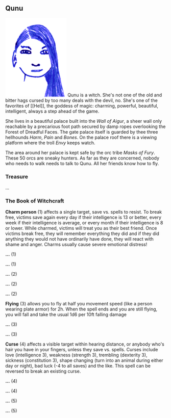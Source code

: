 ## Qunu

![Qunu](Qunu.png)
Qunu is a witch. She's not one of the old and bitter hags cursed by too many deals with the devil, no. She's one of the favorites of [[Hel]], the goddess of magic: charming, powerful, beautiful, intelligent, always a step ahead of the game.

She lives in a beautiful palace built into the *Wall of Aigur*, a sheer wall only reachable by a precarious foot path secured by damp ropes overlooking the Forest of Dreadful Faces. The gate palace itself is guarded by thee three hellhounds *Harm*, *Pain* and *Bones*. On the palace roof there is a viewing platform where the troll *Envy* keeps watch.

The area around her palace is kept safe by the orc tribe *Masks of Fury*. These 50 orcs are sneaky hunters. As far as they are concerned, nobody who needs to walk needs to talk to Qunu. All her friends know how to fly.

### Treasure

...

### The Book of Witchcraft

**Charm person** (1) affects a single target, save vs. spells to resist. To break free, victims save again every day if their intelligence is 13 or better, every week if their intelligence is average, or every month if their intelligence is 8 or lower. While charmed, victims will treat you as their best friend. Once victims break free, they will remember everything they did and if they did anything they would not have ordinarily have done, they will react with shame and anger. Charms usually cause severe emotional distress!

**...** (1)

**...** (1)

**...** (2)

**...** (2)

**...** (2)

**Flying** (3) allows you to fly at half you movement speed (like a person wearing plate armor) for 2h. When the spell ends and you are still flying, you will fall and take the usual 1d6 per 10ft falling damage

**...** (3)

**...** (3)

**Curse** (4) affects a visible target within hearing distance, or anybody who's hair you have in your fingers, unless they save vs. spells. Curses include love (intelligence 3), weakness (strength 3), trembling (dexterity 3), sickness (constitution 3), shape changing (turn into an animal during either day or night), bad luck (-4 to all saves) and the like. This spell can be reversed to break an existing curse.

**...** (4)

**...** (4)

**...** (5)

**...** (5)
